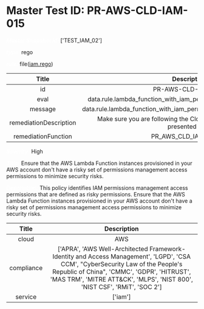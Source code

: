 



# Master Test ID: PR-AWS-CLD-IAM-015


***<font color="white">Master Snapshot Id:</font>*** ['TEST_IAM_02']

***<font color="white">type:</font>*** rego

***<font color="white">rule:</font>*** file([iam.rego])  
  
  
  
  

|Title|Description|
| :---: | :---: |
|id|PR-AWS-CLD-IAM-015|
|eval|data.rule.lambda_function_with_iam_permissions_management_access|
|message|data.rule.lambda_function_with_iam_permissions_management_access_err|
|remediationDescription|Make sure you are following the Cloudformation template format presented <a href='https://boto3.amazonaws.com/v1/documentation/api/latest/reference/services/iam.html#IAM.Client.get_role' target='_blank'>here</a>|
|remediationFunction|PR_AWS_CLD_IAM_015.py|


***<font color="white">Severity:</font>*** High

***<font color="white">Title:</font>*** Ensure that the AWS Lambda Function instances provisioned in your AWS account don't have a risky set of permissions management access permissions to minimize security risks.

***<font color="white">Description:</font>*** This policy identifies IAM permissions management access permissions that are defined as risky permissions. Ensure that the AWS Lambda Function instances provisioned in your AWS account don't have a risky set of permissions management access permissions to minimize security risks.  
  
  

|Title|Description|
| :---: | :---: |
|cloud|AWS|
|compliance|['APRA', 'AWS Well-Architected Framework-Identity and Access Management', 'LGPD', 'CSA CCM', "CyberSecurity Law of the People's Republic of China", 'CMMC', 'GDPR', 'HITRUST', 'MAS TRM', 'MITRE ATT&CK', 'MLPS', 'NIST 800', 'NIST CSF', 'RMiT', 'SOC 2']|
|service|['iam']|



[iam.rego]: https://github.com/prancer-io/prancer-compliance-test/tree/master/aws/cloud/iam.rego
